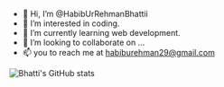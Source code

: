 - 👋 Hi, I’m @HabibUrRehmanBhattii
- 👀 I’m interested in coding.
- 🌱 I’m currently learning web development.
- 💞️ I’m looking to collaborate on ...
- 📫 you to reach me at habiburehman29@gmail.com

![Bhatti's GitHub stats](https://github-readme-stats.vercel.app/api?username=HabibUrRehmanBhattii)
<!---
HabibUrRehmanBhattii/HabibUrRehmanBhattii is a ✨ special ✨ repository because its `README.md` (this file) appears on your GitHub profile.
You can click the Preview link to take a look at your changes.
--->
